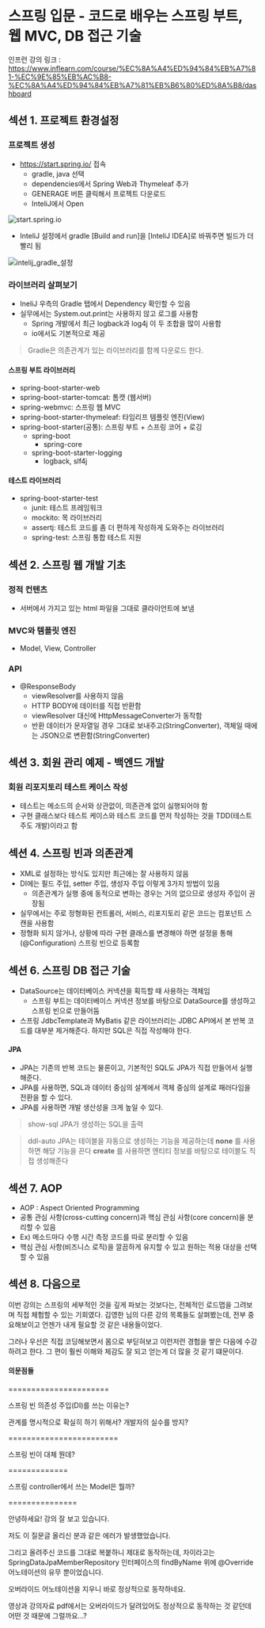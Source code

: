 # 스프링 입문 - 코드로 배우는 스프링 부트, 웹 MVC, DB 접근 기술

인프런 강의 링크 : https://www.inflearn.com/course/%EC%8A%A4%ED%94%84%EB%A7%81-%EC%9E%85%EB%AC%B8-%EC%8A%A4%ED%94%84%EB%A7%81%EB%B6%80%ED%8A%B8/dashboard


## 섹션 1. 프로젝트 환경설정

### 프로젝트 생성
- https://start.spring.io/ 접속
  - gradle, java 선택
  - dependencies에서 Spring Web과 Thymeleaf 추가
  - GENERAGE 버튼 클릭해서 프로젝트 다운로드
  - InteliJ에서 Open

![start.spring.io](/Documents/img/SpringBase/스프링_프로젝트_생성.png)

- InteliJ 설정에서 gradle [Build and run]을 [InteliJ IDEA]로 바꿔주면 빌드가 더 빨리 됨

![intelij_gradle_설정](img/SpringBase/intelij_gradle_설정.png)


### 라이브러리 살펴보기
- IneliJ 우측의 Gradle 탭에서 Dependency 확인할 수 있음
- 실무에서는 System.out.print는 사용하지 않고 로그를 사용함
  - Spring 개발에서 최근 logback과 log4j 이 두 조합을 많이 사용함
  - io에서도 기본적으로 제공

> Gradle은 의존관계가 있는 라이브러리를 함께 다운로드 한다.

#### 스프링 부트 라이브러리
- spring-boot-starter-web
- spring-boot-starter-tomcat: 톰캣 (웹서버)
- spring-webmvc: 스프링 웹 MVC
- spring-boot-starter-thymeleaf: 타임리프 템플릿 엔진(View)
- spring-boot-starter(공통): 스프링 부트 + 스프링 코어 + 로깅
  - spring-boot
    - spring-core
  - spring-boot-starter-logging
    - logback, slf4j

#### 테스트 라이브러리
- spring-boot-starter-test
  - junit: 테스트 프레임워크
  - mockito: 목 라이브러리
  - assertj: 테스트 코드를 좀 더 편하게 작성하게 도와주는 라이브러리
  - spring-test: 스프링 통합 테스트 지원


## 섹션 2. 스프링 웹 개발 기초

### 정적 컨텐츠
- 서버에서 가지고 있는 html 파일을 그대로 클라이언트에 보냄

### MVC와 템플릿 엔진
- Model, View, Controller

### API
- @ResponseBody
  - viewResolver를 사용하지 않음
  - HTTP BODY에 데이터를 직접 반환함
  - viewResolver 대신에 HttpMessageConverter가 동작함
  - 반환 데이터가 문자열일 경우 그대로 보내주고(StringConverter), 객체일 때에는 JSON으로 변환함(StringConverter)


## 섹션 3. 회원 관리 예제 - 백엔드 개발

### 회원 리포지토리 테스트 케이스 작성
- 테스트는 메소드의 순서와 상관없이, 의존관계 없이 싫행되어야 함
- 구현 클래스보다 테스트 케이스와 테스트 코드를 먼저 작성하는 것을 TDD(테스트 주도 개발)이라고 함


## 섹션 4. 스프링 빈과 의존관계
- XML로 설정하는 방식도 있지만 최근에는 잘 사용하지 않음
- DI에는 필드 주입, setter 주입, 생성자 주입 이렇게 3가지 방법이 있음
  - 의존관계가 실행 중에 동적으로 변하는 경우는 거의 없으므로 생성자 주입이 권장됨
- 실무에서는 주로 정형화된 컨트롤러, 서비스, 리포지토리 같은 코드는 컴포넌트 스캔을 사용함
- 정형화 되지 않거나, 상황에 따라 구현 클래스를 변경해야 하면 설정을 통해(@Configuration) 스프링 빈으로 등록함


## 섹션 6. 스프링 DB 접근 기술
- DataSource는 데이터베이스 커넥션을 획득할 때 사용하는 객체임
  - 스프링 부트는 데이터베이스 커넥션 정보를 바탕으로 DataSource를 생성하고 스프링 빈으로 만들어둠
- 스프링 JdbcTemplate과 MyBatis 같은 라이브러리는 JDBC API에서 본 반복 코드를 대부분 제거해준다. 하지만 SQL은 직접 작성해야 한다.

#### JPA
- JPA는 기존의 반복 코드는 물론이고, 기본적인 SQL도 JPA가 직접 만들어서 실행해준다.
- JPA를 사용하면, SQL과 데이터 중심의 설계에서 객체 중심의 설계로 패러다임을 전환을 할 수 있다.
- JPA를 사용하면 개발 생산성을 크게 높일 수 있다.

> show-sql
 JPA가 생성하는 SQL을 출력

> ddl-auto
JPA는 테이블을 자동으로 생성하는 기능을 제공하는데 **none** 를 사용하면 해당 기능을 끈다
**create** 를 사용하면 엔티티 정보를 바탕으로 테이블도 직접 생성해준다


## 섹션 7. AOP
- AOP : Aspect Oriented Programming
- 공통 관심 사항(cross-cutting concern)과 핵심 관심 사항(core concern)을 분리할 수 있음
- Ex) 메소드마다 수행 시간 측정 코드를 따로 분리할 수 있음
- 핵심 관심 사항(비즈니스 로직)을 깔끔하게 유지할 수 있고 원하는 적용 대상을 선택할 수 있음


## 섹션 8. 다음으로
이번 강의는 스프링의 세부적인 것을 깊게 파보는 것보다는, 전체적인 로드맵을 그려보며 직접 체험할 수 있는 기회였다. 김영한 님의 다른 강의 목록들도 살펴봤는데, 전부 중요해보이고 언젠가 내게 필요할 것 같은 내용들이었다. 

그러나 우선은 직접 코딩해보면서 몸으로 부딛혀보고 이런저런 경험을 쌓은 다음에 수강하려고 한다. 그 편이 훨씬 이해와 체감도 잘 되고 얻는게 더 많을 것 같기 떄문이다.


#### 의문점들
======================

스프링 빈 의존성 주입(DI)를 쓰는 이유는?

관계를 명시적으로 확실히 하기 위해서? 개발자의 실수를 방지?

========================

스프링 빈이 대체 뭔데?

=============

스프링 controller에서 쓰는 Model은 뭘까?

===============

안녕하세요! 강의 잘 보고 있습니다.

저도 이 질문글 올리신 분과 같은 에러가 발생했었습니다.

그리고 올려주신 코드를 그대로 복붙하니 제대로 동작하는데, 차이라고는 SpringDataJpaMemberRepository 인터페이스의 findByName 위에 @Override 어노테이션의 유무 뿐이었습니다.

오버라이드 어노테이션을 지우니 바로 정상적으로 동작하네요.

영상과 강의자료 pdf에서는 오버라이드가 달려있어도 정상적으로 동작하는 것 같던데 어떤 것 때문에 그럴까요...?